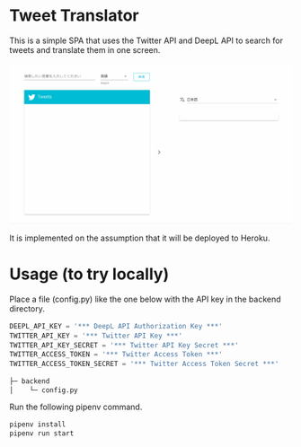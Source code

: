 # Tweet Translator
This is a simple SPA that uses the Twitter API and DeepL API to search for tweets and translate them in one screen.

![](/tweet-translator.gif)

It is implemented on the assumption that it will be deployed to Heroku.

# Usage (to try locally)

Place a file (config.py) like the one below with the API key in the backend directory.

```python
DEEPL_API_KEY = '*** DeepL API Authorization Key ***'
TWITTER_API_KEY = '*** Twitter API Key ***'
TWITTER_API_KEY_SECRET = '*** Twitter API Key Secret ***'
TWITTER_ACCESS_TOKEN = '*** Twitter Access Token ***'
TWITTER_ACCESS_TOKEN_SECRET = '*** Twitter Access Token Secret ***'
```

```
├─ backend
│    └─ config.py
```

Run the following pipenv command.

```
pipenv install
pipenv run start
```
